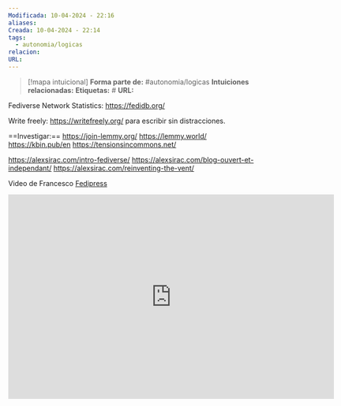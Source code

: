 ```yaml
---
Modificada: 10-04-2024 - 22:16
aliases: 
Creada: 10-04-2024 - 22:14
tags:
  - autonomia/logicas
relacion: 
URL:
---
```


> [!mapa intuicional]
> **Forma parte de:** #autonomia/logicas 
> **Intuiciones relacionadas:** 
> **Etiquetas:** #
> **URL:** 

Fediverse Network Statistics: https://fedidb.org/

Write freely: https://writefreely.org/ para escribir sin distracciones.

==Investigar:==
https://join-lemmy.org/
https://lemmy.world/
https://kbin.pub/en
https://tensionsincommons.net/

https://alexsirac.com/intro-fediverse/
https://alexsirac.com/blog-ouvert-et-independant/
https://alexsirac.com/reinventing-the-vent/


Video de Francesco [Fedipress](Fedipress.md)

<iframe title="FEDIVERSE | Recuperemos nuestra Soberanía Digital!" width="660" height="415" src="https://fediverse.tv/videos/embed/580b135f-c7d8-4779-b8cc-49382b635a0e" frameborder="0" allowfullscreen="" sandbox="allow-same-origin allow-scripts allow-popups"></iframe>

